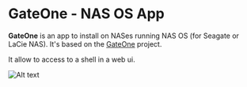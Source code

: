 GateOne - NAS OS App
==================================

**GateOne** is an app to install on NASes running NAS OS (for Seagate or LaCie NAS).
It's based on the [GateOne](http://liftoffsoftware.com/Products/GateOne) project.

It allow to access to a shell in a web ui.

![Alt text](http://76d199de62991cc67d1c-2dbf6e17266870f4809d60b6f32ea324.r8.cf1.rackcdn.com/gateone_text_transforms.png "Screenshot")
